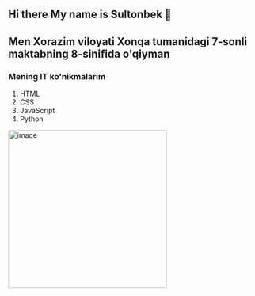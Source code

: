 ## Hi there My name is Sultonbek 👋
<h2>Men Xorazim viloyati Xonqa tumanidagi 7-sonli maktabning
  8-sinifida  o'qiyman</h2>
<h3>Mening IT ko'nikmalarim</h3>
<ol>
  <li>HTML</li>
  <li>CSS</li>
  <li>JavaScript</li>
  <li>Python</li>
</ol>
<a>
  <img width="320" height="320" alt="image" src="https://github.com/user-attachments/assets/fa2eea53-c574-484c-9f0d-27d2de9d8b45" />


</a>


